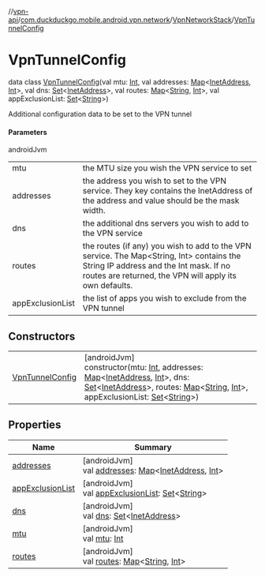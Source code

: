 //[vpn-api](../../../../index.md)/[com.duckduckgo.mobile.android.vpn.network](../../index.md)/[VpnNetworkStack](../index.md)/[VpnTunnelConfig](index.md)

# VpnTunnelConfig

data class [VpnTunnelConfig](index.md)(val mtu: [Int](https://kotlinlang.org/api/latest/jvm/stdlib/kotlin/-int/index.html), val addresses: [Map](https://kotlinlang.org/api/latest/jvm/stdlib/kotlin.collections/-map/index.html)&lt;[InetAddress](https://developer.android.com/reference/kotlin/java/net/InetAddress.html), [Int](https://kotlinlang.org/api/latest/jvm/stdlib/kotlin/-int/index.html)&gt;, val dns: [Set](https://kotlinlang.org/api/latest/jvm/stdlib/kotlin.collections/-set/index.html)&lt;[InetAddress](https://developer.android.com/reference/kotlin/java/net/InetAddress.html)&gt;, val routes: [Map](https://kotlinlang.org/api/latest/jvm/stdlib/kotlin.collections/-map/index.html)&lt;[String](https://kotlinlang.org/api/latest/jvm/stdlib/kotlin/-string/index.html), [Int](https://kotlinlang.org/api/latest/jvm/stdlib/kotlin/-int/index.html)&gt;, val appExclusionList: [Set](https://kotlinlang.org/api/latest/jvm/stdlib/kotlin.collections/-set/index.html)&lt;[String](https://kotlinlang.org/api/latest/jvm/stdlib/kotlin/-string/index.html)&gt;)

Additional configuration data to be set to the VPN tunnel

#### Parameters

androidJvm

| | |
|---|---|
| mtu | the MTU size you wish the VPN service to set |
| addresses | the address you wish to set to the VPN service. They key contains the InetAddress of the address and value should be the mask width. |
| dns | the additional dns servers you wish to add to the VPN service |
| routes | the routes (if any) you wish to add to the VPN service. The Map<String, Int> contains the String IP address and the Int mask. If no routes are returned, the VPN will apply its own defaults. |
| appExclusionList | the list of apps you wish to exclude from the VPN tunnel |

## Constructors

| | |
|---|---|
| [VpnTunnelConfig](-vpn-tunnel-config.md) | [androidJvm]<br>constructor(mtu: [Int](https://kotlinlang.org/api/latest/jvm/stdlib/kotlin/-int/index.html), addresses: [Map](https://kotlinlang.org/api/latest/jvm/stdlib/kotlin.collections/-map/index.html)&lt;[InetAddress](https://developer.android.com/reference/kotlin/java/net/InetAddress.html), [Int](https://kotlinlang.org/api/latest/jvm/stdlib/kotlin/-int/index.html)&gt;, dns: [Set](https://kotlinlang.org/api/latest/jvm/stdlib/kotlin.collections/-set/index.html)&lt;[InetAddress](https://developer.android.com/reference/kotlin/java/net/InetAddress.html)&gt;, routes: [Map](https://kotlinlang.org/api/latest/jvm/stdlib/kotlin.collections/-map/index.html)&lt;[String](https://kotlinlang.org/api/latest/jvm/stdlib/kotlin/-string/index.html), [Int](https://kotlinlang.org/api/latest/jvm/stdlib/kotlin/-int/index.html)&gt;, appExclusionList: [Set](https://kotlinlang.org/api/latest/jvm/stdlib/kotlin.collections/-set/index.html)&lt;[String](https://kotlinlang.org/api/latest/jvm/stdlib/kotlin/-string/index.html)&gt;) |

## Properties

| Name | Summary |
|---|---|
| [addresses](addresses.md) | [androidJvm]<br>val [addresses](addresses.md): [Map](https://kotlinlang.org/api/latest/jvm/stdlib/kotlin.collections/-map/index.html)&lt;[InetAddress](https://developer.android.com/reference/kotlin/java/net/InetAddress.html), [Int](https://kotlinlang.org/api/latest/jvm/stdlib/kotlin/-int/index.html)&gt; |
| [appExclusionList](app-exclusion-list.md) | [androidJvm]<br>val [appExclusionList](app-exclusion-list.md): [Set](https://kotlinlang.org/api/latest/jvm/stdlib/kotlin.collections/-set/index.html)&lt;[String](https://kotlinlang.org/api/latest/jvm/stdlib/kotlin/-string/index.html)&gt; |
| [dns](dns.md) | [androidJvm]<br>val [dns](dns.md): [Set](https://kotlinlang.org/api/latest/jvm/stdlib/kotlin.collections/-set/index.html)&lt;[InetAddress](https://developer.android.com/reference/kotlin/java/net/InetAddress.html)&gt; |
| [mtu](mtu.md) | [androidJvm]<br>val [mtu](mtu.md): [Int](https://kotlinlang.org/api/latest/jvm/stdlib/kotlin/-int/index.html) |
| [routes](routes.md) | [androidJvm]<br>val [routes](routes.md): [Map](https://kotlinlang.org/api/latest/jvm/stdlib/kotlin.collections/-map/index.html)&lt;[String](https://kotlinlang.org/api/latest/jvm/stdlib/kotlin/-string/index.html), [Int](https://kotlinlang.org/api/latest/jvm/stdlib/kotlin/-int/index.html)&gt; |
